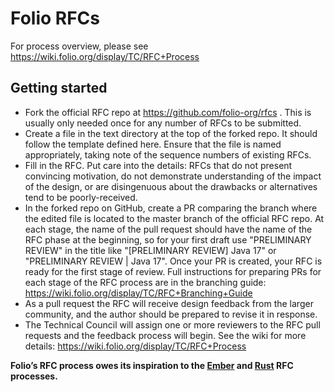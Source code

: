 # Folio RFCs

For process overview, please see https://wiki.folio.org/display/TC/RFC+Process

## Getting started

* Fork the official RFC repo at https://github.com/folio-org/rfcs . This is usually only needed once for any number of RFCs to be submitted.
* Create a file in the text directory at the top of the forked repo. It should follow the template defined here. Ensure that the file is named appropriately, taking note of the sequence numbers of existing RFCs.
* Fill in the RFC. Put care into the details: RFCs that do not present convincing motivation, do not demonstrate understanding of the impact of the design, or are disingenuous about the drawbacks or alternatives tend to be poorly-received.
* In the forked repo on GitHub, create a PR comparing the branch where the edited file is located to the master branch of the official RFC repo. At each stage, the name of the pull request should have the name of the RFC phase at the beginning, so for your first draft use "PRELIMINARY REVIEW" in the title like "[PRELIMINARY REVIEW] Java 17" or "PRELIMINARY REVIEW | Java 17". Once your PR is created, your RFC is ready for the first stage of review. Full instructions for preparing PRs for each stage of the RFC process are in the branching guide: https://wiki.folio.org/display/TC/RFC+Branching+Guide
* As a pull request the RFC will receive design feedback from the larger community, and the author should be prepared to revise it in response.
* The Technical Council will assign one or more reviewers to the RFC pull requests and the feedback process will begin. See the wiki for more details: https://wiki.folio.org/display/TC/RFC+Process 
  

**Folio’s RFC process owes its inspiration to the [Ember] and [Rust] RFC processes.**

[Ember]: https://github.com/emberjs/rfcs
[Rust]: https://github.com/rust-lang/rfcs

